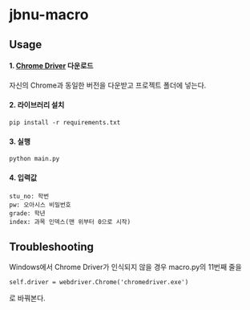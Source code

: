 # jbnu-macro

## Usage
#### 1. [Chrome Driver](https://chromedriver.chromium.org/downloads) 다운로드
자신의 Chrome과 동일한 버전을 다운받고 프로젝트 폴더에 넣는다.
#### 2. 라이브러리 설치
```
pip install -r requirements.txt
```
#### 3. 실행
```
python main.py
```
#### 4. 입력값
```
stu_no: 학번
pw: 오아시스 비밀번호
grade: 학년
index: 과목 인덱스(맨 위부터 0으로 시작)
```
## Troubleshooting
Windows에서 Chrome Driver가 인식되지 않을 경우 macro.py의 11번째 줄을
```
self.driver = webdriver.Chrome('chromedriver.exe')
```
로 바꿔본다.
